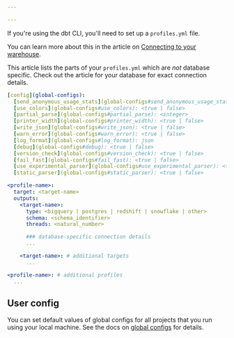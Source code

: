 ```yaml
---

---
```


If you're using the dbt CLI, you'll need to set up a `profiles.yml` file.

You can learn more about this in the article on [Connecting to your warehouse](configure-your-profile).

This article lists the parts of your `profiles.yml` which are _not_ database specific. Check out the article for your database for exact connection details.

<File name='profiles.yml'>

```yml
[config](global-configs):
  [send_anonymous_usage_stats](global-configs#send_anonymous_usage_stats): <true | false>
  [use_colors](global-configs#use_colors): <true | false>
  [partial_parse](global-configs#partial_parse): <integer>
  [printer_width](global-configs#printer_width): <true | false>
  [write_json](global-configs#write_json): <true | false>
  [warn_error](global-configs#warn_error): <true | false>
  [log_format](global-configs#log_format): json
  [debug](global-configs#debug): <true | false>
  [version_check](global-configs#version_check): <true | false>
  [fail_fast](global-configs#fail_fast): <true | false>
  [use_experimental_parser](global-configs#use_experimental_parser): <true | false>
  [static_parser](global-configs#static_parser): <true | false>

<profile-name>:
  target: <target-name>
  outputs:
    <target-name>:
      type: <bigquery | postgres | redshift | snowflake | other>
      schema: <schema_identifier>
      threads: <natural_number>

      ### database-specific connection details
      ...

    <target-name>: # additional targets
      ...

<profile-name>: # additional profiles
  ...

```

</File>

## User config

You can set default values of global configs for all projects that you run using your local machine. See the docs on [global configs](global-configs) for details.
